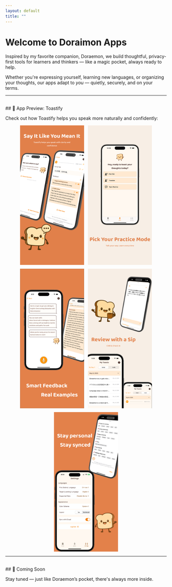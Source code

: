 ```yaml
---
layout: default
title: ""
---
```


# Welcome to Doraimon Apps

Inspired by my favorite companion, Doraemon, we build thoughtful, privacy-first tools for learners and thinkers — like a magic pocket, always ready to help.

Whether you're expressing yourself, learning new languages, or organizing your thoughts, our apps adapt to *you* — quietly, securely, and on your terms.


---
<br/>
## 📱 App Preview: Toastify

Check out how Toastify helps you speak more naturally and confidently:

<div style="display: flex; flex-wrap: wrap; gap: 12px; justify-content: center;">
  <img src="/assets/toastify/1.png" alt="Screenshot 1" style="width: 200px; max-width: 100%;" />
  <img src="/assets/toastify/2.png" alt="Screenshot 2" style="width: 200px; max-width: 100%;" />
  <img src="/assets/toastify/3.png" alt="Screenshot 3" style="width: 200px; max-width: 100%;" />
  <img src="/assets/toastify/4.png" alt="Screenshot 4" style="width: 200px; max-width: 100%;" />
  <img src="/assets/toastify/5.png" alt="Screenshot 5" style="width: 200px; max-width: 100%;" />
</div>


---

<br/>
## 🔮 Coming Soon

Stay tuned — just like Doraemon’s pocket, there's always more inside.
